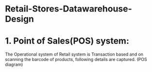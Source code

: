 # Retail-Stores-Datawarehouse-Design

# 1. Point of Sales(POS) system:
The Operational system of Retail system is Transaction based and on scanning the barcode of products, following details are captured.
(POS diagram)
